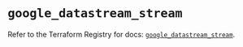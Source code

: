 # `google_datastream_stream`

Refer to the Terraform Registry for docs: [`google_datastream_stream`](https://registry.terraform.io/providers/hashicorp/google/6.25.0/docs/resources/datastream_stream).
